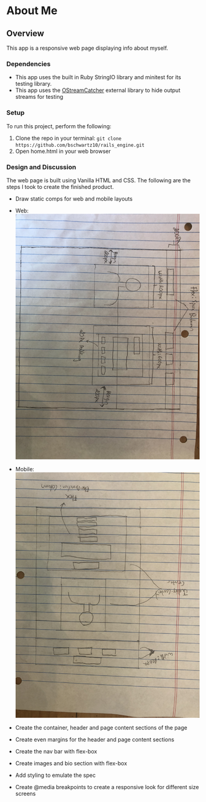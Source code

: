 # About Me

## Overview
This app is a responsive web page displaying info about myself.

### Dependencies
  * This app uses the built in Ruby StringIO library and minitest for its testing library.
  * This app uses the [OStreamCatcher](https://github.com/codegourmet/o_stream_catcher) external library to hide output streams for testing

### Setup
To run this project, perform the following:
 1. Clone the repo in your terminal: ```git clone https://github.com/bschwartz10/rails_engine.git```
 2. Open home.html in your web browser

### Design and Discussion
The web page is built using Vanilla HTML and CSS. The following are the steps I took to create the finished product.

* Draw static comps for web and mobile layouts

* Web: ![Alt text](assets/images/web.jpg?raw=true "Entrance")

* Mobile: ![Alt text](assets/images/mobile.jpg?raw=true "Entrance")

* Create the container, header and page content sections of the page

* Create even margins for the header and page content sections

* Create the nav bar with flex-box

* Create images and bio section with flex-box

* Add styling to emulate the spec

* Create @media breakpoints to create a responsive look for different size screens
